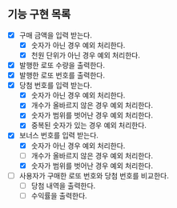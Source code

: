 ## 기능 구현 목록

- [x] 구매 금액을 입력 받는다.
  - [x] 숫자가 아닌 경우 예외 처리한다.
  - [x] 천원 단위가 아닌 경우 예외 처리한다.
- [x] 발행한 로또 수량을 출력한다.
- [x] 발행한 로또 번호를 출력한다.
- [x] 당첨 번호를 입력 받는다.
  - [x] 숫자가 아닌 경우 예외 처리한다.
  - [x] 개수가 올바르지 않은 경우 예외 처리한다.
  - [x] 숫자가 범위를 벗어난 경우 예외 처리한다.
  - [x] 중복된 숫자가 있는 경우 예외 처리한다.
- [x] 보너스 번호를 입력 받는다.
  - [x] 숫자가 아닌 경우 예외 처리한다.
  - [ ] 개수가 올바르지 않은 경우 예외 처리한다.
  - [x] 숫자가 범위를 벗어난 경우 예외 처리한다.
- [ ] 사용자가 구매한 로또 번호와 당첨 번호를 비교한다.
  - [ ] 당첨 내역을 출력한다.
  - [ ] 수익률을 출력한다.
